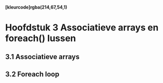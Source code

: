 #### [kleurcode]rgba(214,67,54,1)

#  Hoofdstuk 3 Associatieve arrays en foreach() lussen

## 3.1 Associatieve arrays

## 3.2 Foreach loop

